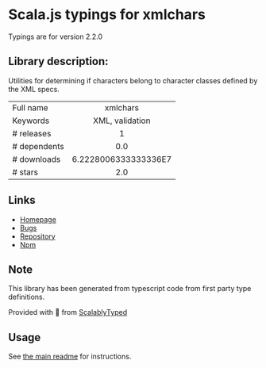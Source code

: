 
# Scala.js typings for xmlchars

Typings are for version 2.2.0

## Library description:
Utilities for determining if characters belong to character classes defined by the XML specs.

|                    |                 |
| ------------------ | :-------------: |
| Full name          | xmlchars |
| Keywords           | XML, validation |
| # releases         | 1 |
| # dependents       | 0.0 |
| # downloads        | 6.2228006333333336E7 |
| # stars            | 2.0 |

## Links
- [Homepage](https://github.com/lddubeau/xmlchars#readme)
- [Bugs](https://github.com/lddubeau/xmlchars/issues)
- [Repository](https://github.com/lddubeau/xmlchars)
- [Npm](https://www.npmjs.com/package/xmlchars)
    


## Note
This library has been generated from typescript code from first party type definitions.

Provided with :purple_heart: from [ScalablyTyped](https://github.com/oyvindberg/ScalablyTyped)

## Usage
See [the main readme](../../readme.md) for instructions.


